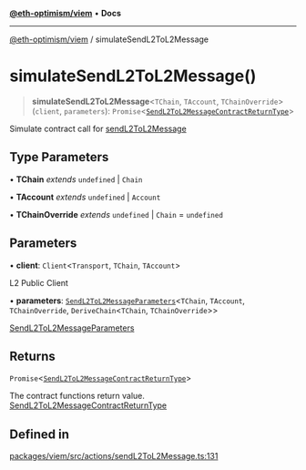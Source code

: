 [**@eth-optimism/viem**](../README.md) • **Docs**

***

[@eth-optimism/viem](../README.md) / simulateSendL2ToL2Message

# simulateSendL2ToL2Message()

> **simulateSendL2ToL2Message**\<`TChain`, `TAccount`, `TChainOverride`\>(`client`, `parameters`): `Promise`\<[`SendL2ToL2MessageContractReturnType`](../type-aliases/SendL2ToL2MessageContractReturnType.md)\>

Simulate contract call for [sendL2ToL2Message](sendL2ToL2Message.md)

## Type Parameters

• **TChain** *extends* `undefined` \| `Chain`

• **TAccount** *extends* `undefined` \| `Account`

• **TChainOverride** *extends* `undefined` \| `Chain` = `undefined`

## Parameters

• **client**: `Client`\<`Transport`, `TChain`, `TAccount`\>

L2 Public Client

• **parameters**: [`SendL2ToL2MessageParameters`](../type-aliases/SendL2ToL2MessageParameters.md)\<`TChain`, `TAccount`, `TChainOverride`, `DeriveChain`\<`TChain`, `TChainOverride`\>\>

[SendL2ToL2MessageParameters](../type-aliases/SendL2ToL2MessageParameters.md)

## Returns

`Promise`\<[`SendL2ToL2MessageContractReturnType`](../type-aliases/SendL2ToL2MessageContractReturnType.md)\>

The contract functions return value. [SendL2ToL2MessageContractReturnType](../type-aliases/SendL2ToL2MessageContractReturnType.md)

## Defined in

[packages/viem/src/actions/sendL2ToL2Message.ts:131](https://github.com/ethereum-optimism/ecosystem/blob/c363acafc2b5c0db021f95b4e5fefe43bbcaf322/packages/viem/src/actions/sendL2ToL2Message.ts#L131)
